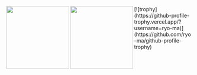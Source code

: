 <a href="https://github.com/shi0n0">
  <img align="left" height="170px" src="https://github-readme-stats.vercel.app/api?username=shi0n0&count_private=true&show_icons=true&theme=dracula" />
</a>
<a href="https://github.com/shi0n0">
  <img align="left" height="170px" src="https://github-readme-stats.vercel.app/api/top-langs/?username=shi0n0&layout=compact&theme=dracula" />
</a>
[![trophy](https://github-profile-trophy.vercel.app/?username=ryo-ma)](https://github.com/ryo-ma/github-profile-trophy)


<!--
**shi0n0** is a ✨ _special_ ✨ repository because its `README.md` (this file) appears on your GitHub profile.

Here are some ideas to get you started:

- 🔭 I’m currently working on ...
- 🌱 I’m currently learning ...
- 👯 I’m looking to collaborate on ...
- 🤔 I’m looking for help with ...
- 💬 Ask me about ...
- 📫 How to reach me: ...
- 😄 Pronouns: ...
- ⚡ Fun fact: ...
-->
